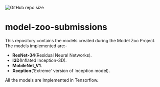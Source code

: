 ![GitHub repo size](https://img.shields.io/github/repo-size/Rajarshi1001/model-zoo-submissions?style=flat-square)
# model-zoo-submissions
This repository contains the models created during the Model Zoo Project.
The models implemented are:-
* __ResNet-34__(Residual Neural Networks).
* __I3D__(Inflated Inception-3D).
* __MobileNet_V1__.
* __Xception__('Extreme' version of Inception model).

All the models are Implemented in Tensorflow.

